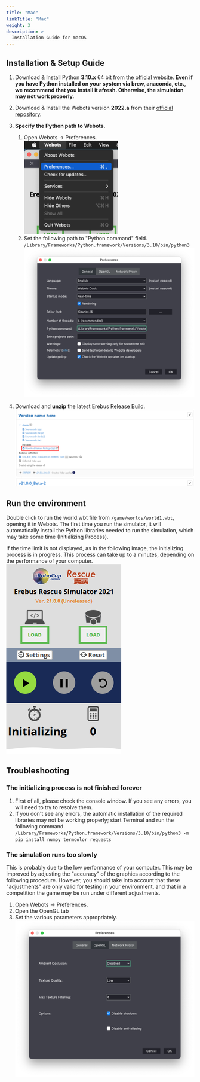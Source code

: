 ```yaml
---
title: "Mac"
linkTitle: "Mac"
weight: 3
description: >
  Installation Guide for macOS
---
```


## Installation & Setup Guide
1. Download & Install Python **3.10.x** 64 bit from the [official website](https://www.python.org/downloads/macos/).  **Even if you have Python installed on your system via brew, anaconda, etc., we recommend that you install it afresh. Otherwise, the simulation may not work properly.** 

1. Download & Install the Webots version **2022.a** from their [official repository](https://github.com/cyberbotics/webots/releases/download/R2023a/webots-R2023a.dmg).

1. **Specify the Python path to Webots.**
    1. Open Webots -> Preferences.  
    ![](preferences_open.png)
    1. Set the following path to "Python command" field.  
    `/Library/Frameworks/Python.framework/Versions/3.10/bin/python3` 
    ![](preferences.png) 


1. Download and **unzip** the latest Erebus [Release Build](https://gitlab.com/rcj-rescue-tc/erebus/erebus/-/releases).
![](download_erebus.png)


## Run the environment
Double click to run the world.wbt file from `/game/worlds/world1.wbt`, opening it in Webots.
The first time you run the simulator, it will automatically install the Python libraries needed to run the simulation, which may take some time (Initializing Process).

If the time limit is not displayed, as in the following image, the initializing process is in progress. This process can take up to a minutes, depending on the performance of your computer.  
![](initializing.png)


## Troubleshooting
### The initializing process is not finished forever
1. First of all, please check the console window. If you see any errors, you will need to try to resolve them.
2. If you don't see any errors, the automatic installation of the required libraries may not be working properly; start Terminal and run the following command.
  `/Library/Frameworks/Python.framework/Versions/3.10/bin/python3 -m pip install numpy termcolor requests`

### The simulation runs too slowly
This is probably due to the low performance of your computer. This may be improved by adjusting the "accuracy" of the graphics according to the following procedure. However, you should take into account that these "adjustments" are only valid for testing in your environment, and that in a competition the game may be run under different adjustments.
1. Open Webots -> Preferences.
2. Open the OpenGL tab
3. Set the various parameters appropriately.
![](opengl.png)